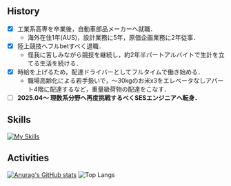## History

<!--**tattk/tattk** is a ✨ _special_ ✨ repository because its `README.md` (this file) appears on your GitHub profile.-->
- [x] 工業系高専を卒業後，自動車部品メーカーへ就職．  
  - 海外在住1年(AUS)，設計業務に5年，原価企画業務に2年従事．
- [x] 陸上競技へフルbetすべく退職．  
  - 怪我に苦しみながら競技を継続し，約2年半パートアルバイトで生計を立てる生活を続ける．  
- [x] 時給を上げるため，配達ドライバーとしてフルタイムで働き始める．
  - 職場高齢化による若手扱いで，〜30kgのお米x3をエレベータなしアパート4階に配達するなど，重量級荷物の配達をこなす．  
- [ ] **2025.04〜 理数系分野へ再度挑戦するべくSESエンジニアへ転身．**

## Skills
[![My Skills](https://skillicons.dev/icons?i=c,py,notion,vscode)](https://skillicons.dev)

## Activities
[![Anurag's GitHub stats](https://github-readme-stats.vercel.app/api?username=tattk)](https://github.com/anuraghazra/github-readme-stats)
![Top Langs](https://github-readme-stats.vercel.app/api/top-langs/?username=tattk&layout=compact)
  
